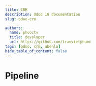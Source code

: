 ```yaml
---
title: CRM
description: Odoo 19 documentation
slug: odoo-crm

authors:
  name: phuoctv
  title: developer
  url: https://github.com/tranvietphuoc
tags: [odoo, crm, abenla]
hide_table_of_content: false
---
```


# Pipeline
